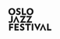 <svg xmlns="http://www.w3.org/2000/svg" fill="none" viewBox="0 0 89 47" width="89px" height="47px">
  <path fill="currentColor" d="M79.807 46.175h8.753v-2.914h-5.556V32.305h-3.197v13.87Zm-8.102-13.994 6.519 14.01H74.87l-.807-1.995-2.591-6.327-1.397 3.335-1.01 2.462-1.039 2.51h-3.26l6.52-13.995h.418Zm-4.873.155-6.612 13.98h-.372L53.252 32.32h3.678l3.15 7.496 3.151-7.48h3.6ZM51.39 4.518c.34.906.514 1.867.511 2.836 0 .982-.17 1.948-.527 2.852a6.705 6.705 0 0 1-1.46 2.26 6.828 6.828 0 0 1-2.265 1.512 7.438 7.438 0 0 1-2.918.545 7.46 7.46 0 0 1-2.902-.56 6.41 6.41 0 0 1-3.617-3.772 7.977 7.977 0 0 1-.48-2.837c0-.982.154-1.948.527-2.852a6.612 6.612 0 0 1 1.462-2.275A6.578 6.578 0 0 1 41.968.73a7.839 7.839 0 0 1 5.82 0c.832.345 1.583.86 2.205 1.512a6.52 6.52 0 0 1 1.412 2.275m-2.95 2.836a5.476 5.476 0 0 0-.263-1.714 4.088 4.088 0 0 0-.745-1.371 3.447 3.447 0 0 0-1.133-.873 3.48 3.48 0 0 0-4.144.888c-.332.4-.585.86-.745 1.356a5.426 5.426 0 0 0-.264 1.714c0 .592.078 1.17.264 1.715.155.514.404.966.745 1.371a3.448 3.448 0 0 0 2.646 1.244 3.433 3.433 0 0 0 2.647-1.244 4.23 4.23 0 0 0 .745-1.34c.18-.553.27-1.132.263-1.715m-.077 24.967h3.197v13.87h-3.213l.016-13.87Zm.62-15.974.078.358-6.844 10.582h6.611v2.945H37.126l-.093-.358 6.86-10.582H37.53v-2.96l11.485.015Zm-2.638 15.958-.015 2.961h-4.144v10.91h-3.228l.015-10.91-4.144-.015V32.32l11.516.015ZM36.77 11.344v2.96h-8.753V.373h3.243v10.972h5.51Zm-.62 5.018.092.359-6.86 10.581h6.628v2.946H24.275l-.093-.359 6.845-10.581h-6.364l.016-2.962 11.47.016Zm-2.903 24.514a4.63 4.63 0 0 1-.155 2.852 3.93 3.93 0 0 1-.916 1.372 4.45 4.45 0 0 1-1.536.966 5.937 5.937 0 0 1-2.173.358 10.674 10.674 0 0 1-3.632-.872 6.808 6.808 0 0 1-1.024-.546l.9-2.93c.573.412 1.2.742 1.862.982a5.879 5.879 0 0 0 2.018.374c.559 0 .962-.125 1.195-.358a1.17 1.17 0 0 0 .357-.857 1.76 1.76 0 0 0-.078-.5 1.245 1.245 0 0 0-.357-.482 3.987 3.987 0 0 0-.76-.514c-.31-.156-.745-.359-1.273-.577a8.106 8.106 0 0 1-1.552-.826 4.601 4.601 0 0 1-1.009-.95 3.31 3.31 0 0 1-.543-1.092 3.94 3.94 0 0 1-.17-1.2 3.722 3.722 0 0 1 1.226-2.758c.442-.4.959-.707 1.52-.904a6.061 6.061 0 0 1 3.244-.234c.692.115 1.37.308 2.018.577.25.114.488.25.714.405l-.807 2.883a6.541 6.541 0 0 0-1.46-.78l-.806-.264a3.03 3.03 0 0 0-.776-.093c-.59 0-1.009.109-1.273.342a1.026 1.026 0 0 0-.372.78c-.002.2.046.398.14.576.1.188.243.348.418.468.249.156.497.296.776.405l1.087.499c.569.232 1.115.52 1.63.857.387.265.729.576 1.024.95.255.324.445.694.558 1.091M25.455 8.928a4.697 4.697 0 0 1-.155 2.852 3.975 3.975 0 0 1-.916 1.403 4.468 4.468 0 0 1-1.537.935 5.937 5.937 0 0 1-2.173.374 10.246 10.246 0 0 1-2.452-.42 9.943 9.943 0 0 1-1.18-.468 6.885 6.885 0 0 1-1.024-.546l.885-2.914a8.523 8.523 0 0 0 1.863.982 5.874 5.874 0 0 0 2.017.374c.559 0 .962-.125 1.195-.359a1.168 1.168 0 0 0 .373-.873c0-.17-.032-.339-.093-.498a1.277 1.277 0 0 0-.357-.483 3.88 3.88 0 0 0-.745-.499c-.415-.213-.84-.405-1.273-.577a8.103 8.103 0 0 1-1.552-.826 4.54 4.54 0 0 1-1.009-.966 3.402 3.402 0 0 1-.559-1.09 4.39 4.39 0 0 1-.155-1.2 3.66 3.66 0 0 1 1.21-2.76A4.5 4.5 0 0 1 19.34.482 6.462 6.462 0 0 1 22.6.248a8.657 8.657 0 0 1 1.986.576c.254.114.498.25.73.406l-.808 2.883a7.315 7.315 0 0 0-1.459-.78 6.775 6.775 0 0 0-.807-.249 2.667 2.667 0 0 0-.776-.109c-.59 0-1.024.11-1.273.343a1.012 1.012 0 0 0-.372.78c0 .202.031.404.124.576.106.188.255.348.435.467.248.156.496.296.776.405l1.086.5c.574.233 1.118.529 1.63.856.388.265.73.577 1.024.935.248.327.432.697.543 1.091m-8.613 7.294 6.502 14.01h-3.352l-.807-1.995-2.592-6.327-1.397 3.335h.016l-1.009 2.462-1.055 2.494h-3.26l6.519-13.995.435.016Zm4.95 16.099v2.96h-5.54v2.463h5.044v2.805h-5.044v2.712h5.54v2.93h-8.753V32.32h8.753ZM14.187 4.487c.338.912.507 1.879.497 2.852 0 .966-.155 1.932-.528 2.836a6.72 6.72 0 0 1-1.443 2.26 6.843 6.843 0 0 1-2.25 1.511 7.5 7.5 0 0 1-2.95.546 7.422 7.422 0 0 1-2.902-.546 6.424 6.424 0 0 1-2.209-1.507 6.457 6.457 0 0 1-1.407-2.28 8.378 8.378 0 0 1-.481-2.836 7.774 7.774 0 0 1 .527-2.836 6.627 6.627 0 0 1 1.46-2.284A6.594 6.594 0 0 1 4.751.7 7.577 7.577 0 0 1 7.669.154c.993 0 1.97.172 2.886.561a6.502 6.502 0 0 1 3.632 3.771Zm-2.949 2.836a5.43 5.43 0 0 0-.248-1.73 4.057 4.057 0 0 0-.745-1.356A3.478 3.478 0 0 0 7.59 3.001a3.465 3.465 0 0 0-2.654 1.236c-.332.4-.584.861-.745 1.356a5.444 5.444 0 0 0-.264 1.73c0 .577.093 1.169.264 1.714.16.5.414.965.745 1.372.31.374.714.685 1.164.904a3.432 3.432 0 0 0 4.144-.904c.326-.41.578-.875.745-1.372a5.83 5.83 0 0 0 .264-1.714m-.668 24.998v2.96H5.03v3.055h4.765v2.82H5.03v5.035H1.833V32.32h8.753ZM9.298 16.33v9.086c0 .7-.077 1.402-.264 2.057a3.964 3.964 0 0 1-.838 1.59c-.423.457-.95.805-1.536 1.012a6.494 6.494 0 0 1-2.328.359 7.576 7.576 0 0 1-1.987-.25 7.73 7.73 0 0 1-1.785-.748l.994-2.665c.398.249.833.433 1.288.546a5.38 5.38 0 0 0 1.397.187c.651 0 1.133-.203 1.412-.592.295-.405.434-.982.434-1.777V16.33h3.213Z"/>
</svg>
